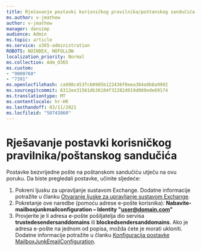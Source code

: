 ```yaml
---
title: Rješavanje postavki korisničkog pravilnika/poštanskog sandučića
ms.author: v-jmathew
author: v-jmathew
manager: dansimp
audience: Admin
ms.topic: article
ms.service: o365-administration
ROBOTS: NOINDEX, NOFOLLOW
localization_priority: Normal
ms.collection: Adm_O365
ms.custom:
- "9000760"
- "7391"
ms.openlocfilehash: ca998c453fcb0905b122436f0eea384a9b8a9992
ms.sourcegitcommit: 6312ee31561db36104f32282d019d069ede69174
ms.translationtype: MT
ms.contentlocale: hr-HR
ms.lasthandoff: 03/11/2021
ms.locfileid: "50743860"
---
```

# <a name="fix-user-policymailbox-settings"></a>Rješavanje postavki korisničkog pravilnika/poštanskog sandučića

Postavke bezvrijedne pošte na poštanskom sandučiću utječu na ovu poruku. Da biste pregledali postavke, učinite sljedeće:

1. Pokreni ljusku za upravljanje sustavom Exchange. Dodatne informacije potražite u članku [Otvaranje ljuske za upravljanje sustavom Exchange](https://go.microsoft.com/fwlink/?linkid=2101432).
2. Pokretanje ove naredbe (pomoću adrese e-pošte korisnika):  **Nabavite-mailboxjunkmailconfiguration – Identity "user@domain.com"**
3. Provjerite je li adresa e-pošte pošiljatelja dio servisa **trustedesendersanddomains** ili **blockedsendersanddomains**. Ako je adresa e-pošte na jednom od popisa, možda ćete je morati ukloniti. Dodatne informacije potražite u članku [Konfiguracija postavke MailboxJunkEmailConfiguration](https://go.microsoft.com/fwlink/?linkid=2101047).
